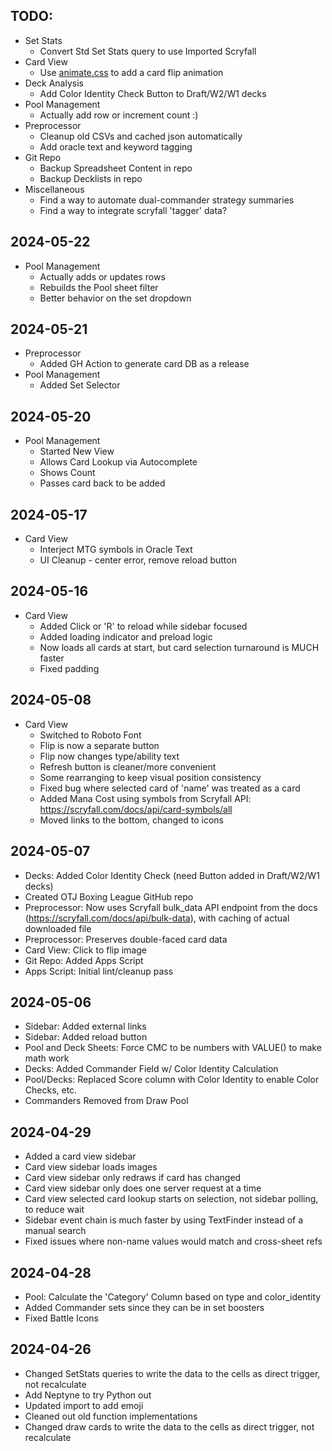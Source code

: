 ## TODO:
- Set Stats
  - Convert Std Set Stats query to use Imported Scryfall
- Card View
  - Use [animate.css](https://animate.style/) to add a card flip animation
- Deck Analysis
  - Add Color Identity Check Button to Draft/W2/W1 decks
- Pool Management
  - Actually add row or increment count :)
- Preprocessor
  - Cleanup old CSVs and cached json automatically
  - Add oracle text and keyword tagging
- Git Repo
  - Backup Spreadsheet Content in repo
  - Backup Decklists in repo
- Miscellaneous
  - Find a way to automate dual-commander strategy summaries
  - Find a way to integrate scryfall 'tagger' data?

## 2024-05-22
- Pool Management
  - Actually adds or updates rows
  - Rebuilds the Pool sheet filter
  - Better behavior on the set dropdown 

## 2024-05-21
- Preprocessor
  - Added GH Action to generate card DB as a release
- Pool Management
  - Added Set Selector

## 2024-05-20
- Pool Management
  - Started New View
  - Allows Card Lookup via Autocomplete
  - Shows Count
  - Passes card back to be added

## 2024-05-17
- Card View
  - Interject MTG symbols in Oracle Text
  - UI Cleanup - center error, remove reload button

## 2024-05-16
- Card View
  - Added Click or 'R' to reload while sidebar focused
  - Added loading indicator and preload logic
  - Now loads all cards at start, but card selection turnaround is MUCH faster
  - Fixed padding

## 2024-05-08
- Card View
  - Switched to Roboto Font
  - Flip is now a separate button
  - Flip now changes type/ability text
  - Refresh button is cleaner/more convenient
  - Some rearranging to keep visual position consistency
  - Fixed bug where selected card of 'name' was treated as a card
  - Added Mana Cost using symbols from Scryfall API: https://scryfall.com/docs/api/card-symbols/all
  - Moved links to the bottom, changed to icons


## 2024-05-07
- Decks: Added Color Identity Check (need Button added in Draft/W2/W1 decks)
- Created OTJ Boxing League GitHub repo
- Preprocessor: Now uses Scryfall bulk_data API endpoint from the docs (https://scryfall.com/docs/api/bulk-data), with caching of actual downloaded file
- Preprocessor: Preserves double-faced card data
- Card View: Click to flip image 
- Git Repo: Added Apps Script
- Apps Script: Initial lint/cleanup pass

## 2024-05-06
- Sidebar: Added external links
- Sidebar: Added reload button
- Pool and Deck Sheets: Force CMC to be numbers with VALUE() to make math work
- Decks: Added Commander Field w/ Color Identity Calculation
- Pool/Decks: Replaced Score column with Color Identity to enable Color Checks, etc.
- Commanders Removed from Draw Pool

## 2024-04-29
- Added a card view sidebar
- Card view sidebar loads images
- Card view sidebar only redraws if card has changed
- Card view sidebar only does one server request at a time
- Card view selected card lookup starts on selection, not sidebar polling, to reduce wait
- Sidebar event chain is much faster by using TextFinder instead of a manual search
- Fixed issues where non-name values would match and cross-sheet refs

## 2024-04-28
- Pool: Calculate the 'Category' Column based on type and color_identity
- Added Commander sets since they can be in set boosters
- Fixed Battle Icons

## 2024-04-26
- Changed SetStats queries to write the data to the cells as direct trigger, not recalculate
- Add Neptyne to try Python out
- Updated import to add emoji
- Cleaned out old function implementations
- Changed draw cards to write the data to the cells as direct trigger, not recalculate
